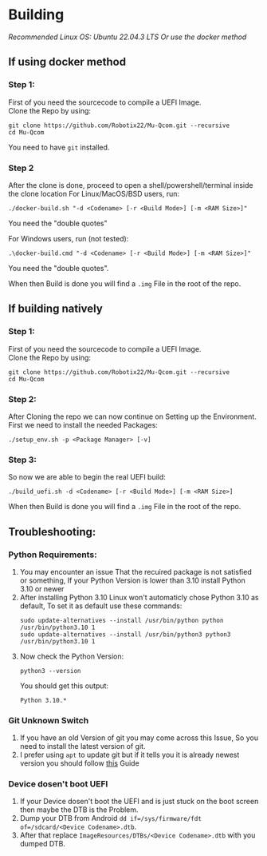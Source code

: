 # Building

*Recommended Linux OS: Ubuntu 22.04.3 LTS*
*Or use the docker method*

## If using docker method
### Step 1:

First of you need the sourcecode to compile a UEFI Image. <br />
Clone the Repo by using:
```
git clone https://github.com/Robotix22/Mu-Qcom.git --recursive
cd Mu-Qcom
```

You need to have `git` installed.

### Step 2
After the clone is done, proceed to open a shell/powershell/terminal inside the clone location
For Linux/MacOS/BSD users, run:
```
./docker-build.sh "-d <Codename> [-r <Build Mode>] [-m <RAM Size>]"
```
You need the "double quotes"

For Windows users, run (not tested):
```
.\docker-build.cmd "-d <Codename> [-r <Build Mode>] [-m <RAM Size>]"
```
You need the "double quotes".

When then Build is done you will find a `.img` File in the root of the repo.

## If building natively

### Step 1:

First of you need the sourcecode to compile a UEFI Image. <br />
Clone the Repo by using:
```
git clone https://github.com/Robotix22/Mu-Qcom.git --recursive
cd Mu-Qcom
```

### Step 2:

After Cloning the repo we can now continue on Setting up the Environment. <br />
First we need to install the needed Packages:
```
./setup_env.sh -p <Package Manager> [-v]
```

### Step 3:

So now we are able to begin the real UEFI build:
```
./build_uefi.sh -d <Codename> [-r <Build Mode>] [-m <RAM Size>]
```

When then Build is done you will find a `.img` File in the root of the repo.

## Troubleshooting:

### Python Requirements:
   1. You may encounter an issue That the recuired package is not satisfied or something, If your Python Version is lower than 3.10 install Python 3.10 or newer
   2. After installing Python 3.10 Linux won't automaticly chose Python 3.10 as default, To set it as default use these commands:
      ```
      sudo update-alternatives --install /usr/bin/python python /usr/bin/python3.10 1
      sudo update-alternatives --install /usr/bin/python3 python3 /usr/bin/python3.10 1
      ```
   3. Now check the Python Version:
      ```
      python3 --version
      ```
      You should get this output:
      ```
      Python 3.10.*
      ```

### Git Unknown Switch
   1. If you have an old Version of git you may come across this Issue, So you need to install the latest version of git.
   2. I prefer using `apt` to update git but if it tells you it is already newest version you should follow [this](https://www.fosslinux.com/64522/install-git-debian-linux.htm) Guide

### Device dosen't boot UEFI

   1. If your Device dosen't boot the UEFI and is just stuck on the boot screen then maybe the DTB is the Problem.
   2. Dump your DTB from Android `dd if=/sys/firmware/fdt of=/sdcard/<Device Codename>.dtb`.
   3. After that replace `ImageResources/DTBs/<Device Codename>.dtb` with you dumped DTB.
